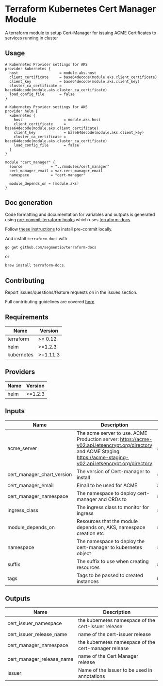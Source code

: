 # Terraform Kubernetes Cert Manager Module
A terraform module to setup Cert-Manager for issuing ACME Certificates to services running in cluster

## Usage

```hcl
# Kubernetes Provider settings for AKS
provider kubernetes {
  host                   = module.aks.host
  client_certificate     = base64decode(module.aks.client_certificate)
  client_key             = base64decode(module.aks.client_key)
  cluster_ca_certificate = base64decode(module.aks.cluster_ca_certificate)
  load_config_file       = false
}

# Kubernetes Provider settings for AKS
provider helm {
  kubernetes {
    host                   = module.aks.host
    client_certificate     = base64decode(module.aks.client_certificate)
    client_key             = base64decode(module.aks.client_key)
    cluster_ca_certificate = base64decode(module.aks.cluster_ca_certificate)
    load_config_file       = false
  }
}

module "cert_manager" {
  source             = "../modules/cert_manager"
  cert_manager_email = var.cert_manager_email
  namespace          = "cert-manager"

  module_depends_on = [module.aks]
}

```

## Doc generation

Code formatting and documentation for variables and outputs is generated using [pre-commit-terraform hooks](https://github.com/antonbabenko/pre-commit-terraform) which uses [terraform-docs](https://github.com/segmentio/terraform-docs).

Follow [these instructions](https://github.com/antonbabenko/pre-commit-terraform#how-to-install) to install pre-commit locally.

And install `terraform-docs` with
```bash
go get github.com/segmentio/terraform-docs
```
or
```bash
brew install terraform-docs.
```

## Contributing

Report issues/questions/feature requests on in the issues section.

Full contributing guidelines are covered [here](CONTRIBUTING.md).

<!-- BEGINNING OF PRE-COMMIT-TERRAFORM DOCS HOOK -->
## Requirements

| Name | Version |
|------|---------|
| terraform | >= 0.12 |
| helm | >=1.2.3 |
| kubernetes | >=1.11.3 |

## Providers

| Name | Version |
|------|---------|
| helm | >=1.2.3 |

## Inputs

| Name | Description | Type | Default | Required |
|------|-------------|------|---------|:--------:|
| acme\_server | The acme server to use. ACME Production server: https://acme-v02.api.letsencrypt.org/directory and ACME Staging: https://acme-staging-v02.api.letsencrypt.org/directory | `string` | `"https://acme-staging-v02.api.letsencrypt.org/directory"` | no |
| cert\_manager\_chart\_version | The version of Cert-manager to install | `string` | `"v0.15.1"` | no |
| cert\_manager\_email | Email to be used for ACME | `any` | n/a | yes |
| cert\_manager\_namespace | The namespace to deploy cert-manager and CRDs to | `any` | `null` | no |
| ingress\_class | The ingress class to monitor for ingress | `string` | `"nginx"` | no |
| module\_depends\_on | Resources that the module depends on, AKS, namespace creation etc | `any` | `null` | no |
| namespace | The namespace to deploy the cert-manager to kubernetes object | `string` | `"default"` | no |
| suffix | The suffix to use when creating resources | `any` | `null` | no |
| tags | Tags to be passed to created instances | `map` | `{}` | no |

## Outputs

| Name | Description |
|------|-------------|
| cert\_issuer\_namespace | the kubernetes namespace of the cert-issuer release |
| cert\_issuer\_release\_name | name of the cert-issuer release |
| cert\_manager\_namespace | the kubernetes namespace of the cert-manager release |
| cert\_manager\_release\_name | name of the Cert Manager release |
| issuer | Name of the Issuer to be used in annotations |

<!-- END OF PRE-COMMIT-TERRAFORM DOCS HOOK -->

